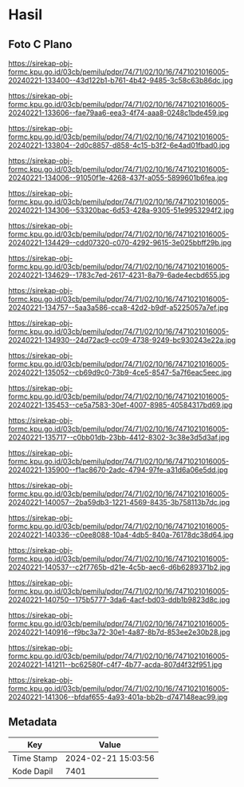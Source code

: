 # Hasil

## Foto C Plano

https://sirekap-obj-formc.kpu.go.id/03cb/pemilu/pdpr/74/71/02/10/16/7471021016005-20240221-133400--43d122b1-b761-4b42-9485-3c58c63b86dc.jpg

https://sirekap-obj-formc.kpu.go.id/03cb/pemilu/pdpr/74/71/02/10/16/7471021016005-20240221-133606--fae79aa6-eea3-4f74-aaa8-0248c1bde459.jpg

https://sirekap-obj-formc.kpu.go.id/03cb/pemilu/pdpr/74/71/02/10/16/7471021016005-20240221-133804--2d0c8857-d858-4c15-b3f2-6e4ad01fbad0.jpg

https://sirekap-obj-formc.kpu.go.id/03cb/pemilu/pdpr/74/71/02/10/16/7471021016005-20240221-134006--91050f1e-4268-437f-a055-5899601b6fea.jpg

https://sirekap-obj-formc.kpu.go.id/03cb/pemilu/pdpr/74/71/02/10/16/7471021016005-20240221-134306--53320bac-6d53-428a-9305-51e9953294f2.jpg

https://sirekap-obj-formc.kpu.go.id/03cb/pemilu/pdpr/74/71/02/10/16/7471021016005-20240221-134429--cdd07320-c070-4292-9615-3e025bbff29b.jpg

https://sirekap-obj-formc.kpu.go.id/03cb/pemilu/pdpr/74/71/02/10/16/7471021016005-20240221-134629--1783c7ed-2617-4231-8a79-6ade4ecbd655.jpg

https://sirekap-obj-formc.kpu.go.id/03cb/pemilu/pdpr/74/71/02/10/16/7471021016005-20240221-134757--5aa3a586-cca8-42d2-b9df-a5225057a7ef.jpg

https://sirekap-obj-formc.kpu.go.id/03cb/pemilu/pdpr/74/71/02/10/16/7471021016005-20240221-134930--24d72ac9-cc09-4738-9249-bc930243e22a.jpg

https://sirekap-obj-formc.kpu.go.id/03cb/pemilu/pdpr/74/71/02/10/16/7471021016005-20240221-135052--cb69d9c0-73b9-4ce5-8547-5a7f6eac5eec.jpg

https://sirekap-obj-formc.kpu.go.id/03cb/pemilu/pdpr/74/71/02/10/16/7471021016005-20240221-135453--ce5a7583-30ef-4007-8985-40584317bd69.jpg

https://sirekap-obj-formc.kpu.go.id/03cb/pemilu/pdpr/74/71/02/10/16/7471021016005-20240221-135717--c0bb01db-23bb-4412-8302-3c38e3d5d3af.jpg

https://sirekap-obj-formc.kpu.go.id/03cb/pemilu/pdpr/74/71/02/10/16/7471021016005-20240221-135900--f1ac8670-2adc-4794-97fe-a31d6a06e5dd.jpg

https://sirekap-obj-formc.kpu.go.id/03cb/pemilu/pdpr/74/71/02/10/16/7471021016005-20240221-140057--2ba59db3-1221-4569-8435-3b758113b7dc.jpg

https://sirekap-obj-formc.kpu.go.id/03cb/pemilu/pdpr/74/71/02/10/16/7471021016005-20240221-140336--c0ee8088-10a4-4db5-840a-76178dc38d64.jpg

https://sirekap-obj-formc.kpu.go.id/03cb/pemilu/pdpr/74/71/02/10/16/7471021016005-20240221-140537--c2f7765b-d21e-4c5b-aec6-d6b6289371b2.jpg

https://sirekap-obj-formc.kpu.go.id/03cb/pemilu/pdpr/74/71/02/10/16/7471021016005-20240221-140750--175b5777-3da6-4acf-bd03-ddb1b9823d8c.jpg

https://sirekap-obj-formc.kpu.go.id/03cb/pemilu/pdpr/74/71/02/10/16/7471021016005-20240221-140916--f9bc3a72-30e1-4a87-8b7d-853ee2e30b28.jpg

https://sirekap-obj-formc.kpu.go.id/03cb/pemilu/pdpr/74/71/02/10/16/7471021016005-20240221-141211--bc62580f-c4f7-4b77-acda-807d4f32f951.jpg

https://sirekap-obj-formc.kpu.go.id/03cb/pemilu/pdpr/74/71/02/10/16/7471021016005-20240221-141306--bfdaf655-4a93-401a-bb2b-d747148eac99.jpg


## Metadata

| Key        | Value               |
| ---------- | ------------------- |
| Time Stamp | 2024-02-21 15:03:56 |
| Kode Dapil | 7401                |



